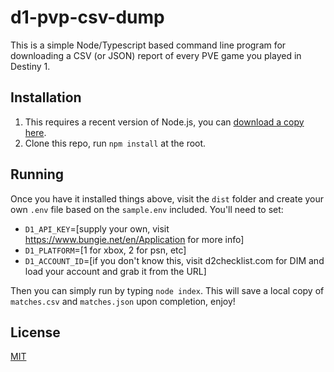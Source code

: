 # d1-pvp-csv-dump

This is a simple Node/Typescript based command line program for downloading a CSV (or JSON) report of every PVE game you played in Destiny 1.

## Installation

1. This requires a recent version of Node.js, you can [download a copy here](https://nodejs.org/en/download/).
2. Clone this repo, run `npm install` at the root.

## Running

Once you have it installed things above, visit the `dist` folder and create your own `.env` file based on the `sample.env` included. You'll need to set: 

- `D1_API_KEY`=[supply your own, visit https://www.bungie.net/en/Application for more info]
- `D1_PLATFORM`=[1 for xbox, 2 for psn, etc]
- `D1_ACCOUNT_ID`=[if you don't know this, visit d2checklist.com for DIM and load your account and grab it from the URL]

Then you can simply run by typing `node index`. This will save a local copy of `matches.csv` and `matches.json` upon completion, enjoy!

## License
[MIT](https://choosealicense.com/licenses/mit/)